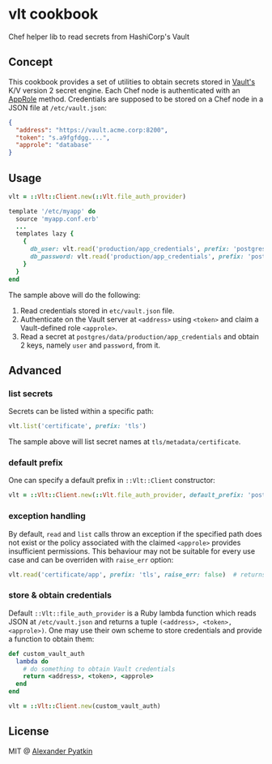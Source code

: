 # vlt cookbook
Chef helper lib to read secrets from HashiCorp's Vault

## Concept
This cookbook provides a set of utilities to obtain secrets stored in [Vault's](https://www.hashicorp.com/products/vault) K/V version 2 secret engine. Each Chef node is authenticated with an [AppRole](https://www.vaultproject.io/docs/auth/approle) method. Credentials are supposed to be stored on a Chef node in a JSON file at `/etc/vault.json`:

```json
{
  "address": "https://vault.acme.corp:8200",
  "token": "s.a9fgfdgg....",
  "approle": "database"
}
```

## Usage

```ruby
vlt = ::Vlt::Client.new(::Vlt.file_auth_provider)

template '/etc/myapp' do
  source 'myapp.conf.erb'
  ...
  templates lazy {
    {
      db_user: vlt.read('production/app_credentials', prefix: 'postgres', key: 'user'),
      db_password: vlt.read('production/app_credentials', prefix: 'postgres', key: 'password')
    }
  }
end
```

The sample above will do the following:
1. Read credentials stored in `etc/vault.json` file.
2. Authenticate on the Vault server at `<address>` using `<token>` and claim a Vault-defined role `<approle>`.
3. Read a secret at `postgres/data/production/app_credentials` and obtain 2 keys, namely `user` and `password`, from it.

## Advanced
### list secrets
Secrets can be listed within a specific path:

```ruby
vlt.list('certificate', prefix: 'tls')
```

The sample above will list secret names at `tls/metadata/certificate`.

### default prefix
One can specify a default prefix in `::Vlt::Client` constructor:

```ruby
vlt = ::Vlt::Client.new(::Vlt.file_auth_provider, default_prefix: 'postgres')
```

### exception handling
By default, `read` and `list` calls throw an exception if the specified path does not exist or the policy associated with the claimed `<approle>` provides insufficient permissions. This behaviour may not be suitable for every use case and can be overriden with `raise_err` option:

```ruby
vlt.read('certificate/app', prefix: 'tls', raise_err: false)  # returns nil is the secret does not exist
```

### store & obtain credentials
Default `::Vlt::file_auth_provider` is a Ruby lambda function which reads JSON at `/etc/vault.json` and returns a tuple `(<address>, <token>, <approle>)`. One may use their own scheme to store credentials and provide a function to obtain them:

```ruby
def custom_vault_auth
  lambda do
    # do something to obtain Vault credentials
    return <address>, <token>, <approle>
  end
end

vlt = ::Vlt::Client.new(custom_vault_auth)
```

## License
MIT @ [Alexander Pyatkin](https://github.com/aspyatkin)
